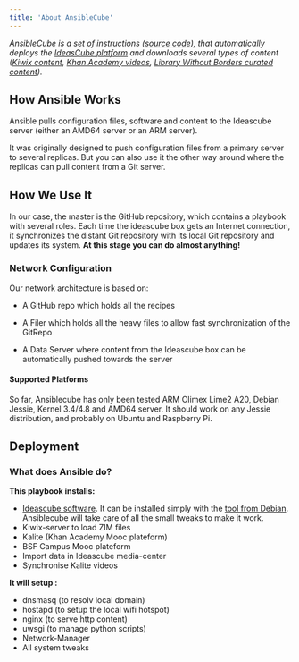 ```yaml
---
title: 'About AnsibleCube'
---
```


_AnsibleCube is a set of instructions ([source code](https://github.com/ideascube/ansiblecube/tree/oneUpdateFile)), that automatically deploys the [IdeasCube platform](http://github.com/ideascube/ideascube/) and downloads several types of content \([Kiwix content](http://www.kiwix.org/), [Khan Academy videos](https://fr.khanacademy.org/), [Library Without Borders curated content](http://catalog.ideascube.org/omeka.yml.html)\)._

## How Ansible Works

Ansible pulls configuration files, software and content to the Ideascube server (either an AMD64 server or an ARM server).

It was originally designed to push configuration files from a primary server to several replicas. But you can also use it the other way around where the replicas can pull content from a Git server.

## How We Use It

In our case, the master is the GitHub repository, which contains a playbook with several roles. Each time the ideascube box gets an Internet connection, it synchronizes the distant Git repository with its local Git repository and updates its system.  **At this stage you can do almost anything!**

### Network Configuration

Our network architecture is based on:

* A GitHub repo which holds all the recipes

* A Filer which holds all the heavy files to allow fast synchronization of the GitRepo

* A Data Server where content from the Ideascube box can be automatically pushed towards the server

#### Supported Platforms

So far, Ansiblecube has only been tested ARM Olimex Lime2 A20, Debian Jessie, Kernel 3.4/4.8 and AMD64 server. It should work on any Jessie distribution, and probably on Ubuntu and Raspberry Pi.

## Deployment

### What does Ansible do?

**This playbook installs:**
* [Ideascube software](http://github.com/ideascube/ideascube/). It can be installed simply with the [tool from Debian](http://repos.ideascube.org/debian/jessie). Ansiblecube will take care of all the small tweaks to make it work.
* Kiwix-server to load ZIM files
* Kalite \(Khan Academy Mooc plateform\)
* BSF Campus Mooc plateform
* Import data in Ideascube media-center
* Synchronise Kalite videos

**It will setup :**
* dnsmasq \(to resolv local domain\)
* hostapd \(to setup the local wifi hotspot\)
* nginx \(to serve http content\)
* uwsgi \(to manage python scripts\)
* Network-Manager
* All system tweaks